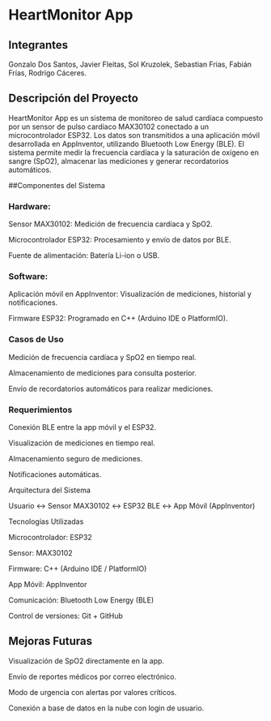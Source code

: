 # HeartMonitor App

## Integrantes

Gonzalo Dos Santos, Javier Fleitas, Sol Kruzolek, Sebastian Frias, Fabián Frías, Rodrigo Cáceres.

## Descripción del Proyecto

HeartMonitor App es un sistema de monitoreo de salud cardíaca compuesto por un sensor de pulso cardíaco MAX30102 conectado a un microcontrolador ESP32. Los datos son transmitidos a una aplicación móvil desarrollada en AppInventor, utilizando Bluetooth Low Energy (BLE). El sistema permite medir la frecuencia cardíaca y la saturación de oxígeno en sangre (SpO2), almacenar las mediciones y generar recordatorios automáticos.

##Componentes del Sistema

### Hardware:

Sensor MAX30102: Medición de frecuencia cardíaca y SpO2.

Microcontrolador ESP32: Procesamiento y envío de datos por BLE.

Fuente de alimentación: Batería Li-ion o USB.

### Software:

Aplicación móvil en AppInventor: Visualización de mediciones, historial y notificaciones.

Firmware ESP32: Programado en C++ (Arduino IDE o PlatformIO).

### Casos de Uso

Medición de frecuencia cardíaca y SpO2 en tiempo real.

Almacenamiento de mediciones para consulta posterior.

Envío de recordatorios automáticos para realizar mediciones.

### Requerimientos

Conexión BLE entre la app móvil y el ESP32.

Visualización de mediciones en tiempo real.

Almacenamiento seguro de mediciones.

Notificaciones automáticas.

Arquitectura del Sistema

Usuario ↔ Sensor MAX30102 ↔ ESP32 BLE ↔ App Móvil (AppInventor)

Tecnologías Utilizadas

Microcontrolador: ESP32

Sensor: MAX30102

Firmware: C++ (Arduino IDE / PlatformIO)

App Móvil: AppInventor

Comunicación: Bluetooth Low Energy (BLE)

Control de versiones: Git + GitHub

## Mejoras Futuras

Visualización de SpO2 directamente en la app.

Envío de reportes médicos por correo electrónico.

Modo de urgencia con alertas por valores críticos.

Conexión a base de datos en la nube con login de usuario.

